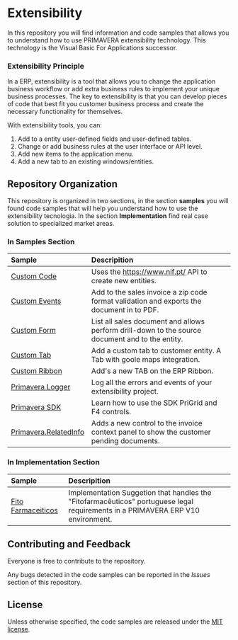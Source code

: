 # Extensibility

In this repository you will find information and code samples that allows you to understand how to use PRIMAVERA extensibility technology. This technology is the Visual Basic For Applications successor.

###  Extensibility Principle

In a ERP, extensibility is a tool that allows you to change the application business workflow or add extra business rules to implement your unique business processes.
The key to extensibility is that you can develop pieces of code that best fit you customer business process and create the necessary functionality for themselves.

With extensibility tools, you can:
1) Add to a entity user-defined fields and user-defined tables.
2) Change or add business rules at the user interface or API level.
3) Add new items to the application menu.
4) Add a new tab to an existing windows/entities.

## Repository Organization

This repository is organized in two sections, in the section **samples** you will found code samples that will help you understand how to use  the extensibility tecnologia. In the section **Implementation** find real case solution to specialized market  areas.

### In Samples Section

| Sample                                 | Descripition     |
| :------------------------------------- | :--------------- |
| [Custom Code](samples/Custom%20Code) | Uses the https://www.nif.pt/ API to create new entities. |
| [Custom Events](samples/Custom%20Events) | Add to the sales invoice a zip code format validation and exports the document in to PDF. |
| [Custom Form](samples/Custom%20Form) | List all sales document and allows perform drill-down to the source document and to the entity. |
| [Custom Tab](samples/Custom%20Tabs) | Add a custom tab to customer entity. A Tab with goole maps integration. |
| [Custom Ribbon](samples/Custom%20Ribbon) | Add's a new TAB on the ERP Ribbon. |
| [Primavera Logger ](samples/Primavera%20Logger)| Log all the errors and events of your extensibility project. |
| [Primavera SDK](samples/Primavera%20SDK) | Learn how to use the SDK PriGrid and F4 controls. |
| [Primavera.RelatedInfo](samples/Primavera.RelatedInfo) | Adds a new control to the invoice context panel to show the customer pending documents.|

### In Implementation Section

| Sample                                 | Descripition     |
| :------------------------------------- | :--------------- |
| [Fito Farmaceiticos](Implementation/SIFitofarmaceuticos) | Implementation Suggetion that handles the "Fitofarmacêuticos" portuguese legal requirements in a PRIMAVERA ERP V10 environment. |

## Contributing and Feedback

Everyone is free to contribute to the repository.

Any bugs detected in the code samples can be reported in the *Issues* section of this repository.

## License

Unless otherwise specified, the code samples are released under the [MIT license](https://pt.wikipedia.org/wiki/Licen%C3%A7a_MIT).
